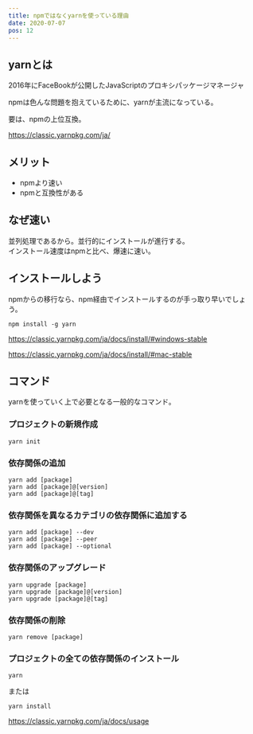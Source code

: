 ```yaml
---
title: npmではなくyarnを使っている理由
date: 2020-07-07
pos: 12
---
```


## yarnとは

2016年にFaceBookが公開したJavaScriptのプロキシパッケージマネージャ

npmは色んな問題を抱えているために、yarnが主流になっている。

要は、npmの上位互換。

https://classic.yarnpkg.com/ja/

## メリット
- npmより速い
- npmと互換性がある

## なぜ速い
並列処理であるから。並行的にインストールが進行する。<br/>
インストール速度はnpmと比べ、爆速に速い。

## インストールしよう

npmからの移行なら、npm経由でインストールするのが手っ取り早いでしょう。

```
npm install -g yarn
```

https://classic.yarnpkg.com/ja/docs/install/#windows-stable

https://classic.yarnpkg.com/ja/docs/install/#mac-stable


## コマンド

yarnを使っていく上で必要となる一般的なコマンド。

### プロジェクトの新規作成
```
yarn init
```

### 依存関係の追加
```
yarn add [package]
yarn add [package]@[version]
yarn add [package]@[tag]
```

### 依存関係を異なるカテゴリの依存関係に追加する
```
yarn add [package] --dev
yarn add [package] --peer
yarn add [package] --optional
```

### 依存関係のアップグレード
```
yarn upgrade [package]
yarn upgrade [package]@[version]
yarn upgrade [package]@[tag]
```

### 依存関係の削除
```
yarn remove [package]
```

### プロジェクトの全ての依存関係のインストール
```
yarn
```

または

```
yarn install
```

https://classic.yarnpkg.com/ja/docs/usage
